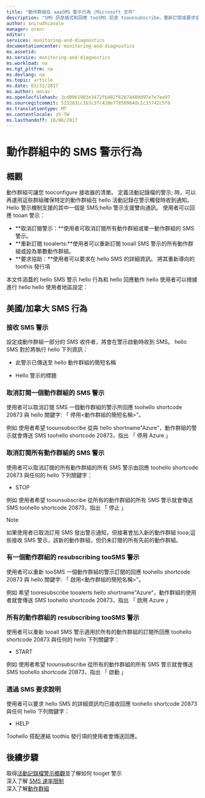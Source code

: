 ```yaml
---
title: "動作群組在 aaaSMS 警示行為 |Microsoft 文件"
description: "SMS 訊息格式和回應 tooSMS 訊息 toounsubscribe，重新訂閱或要求協助。"
author: anirudhcavale
manager: orenr
editor: 
services: monitoring-and-diagnostics
documentationcenter: monitoring-and-diagnostics
ms.assetid: 
ms.service: monitoring-and-diagnostics
ms.workload: na
ms.tgt_pltfrm: na
ms.devlang: na
ms.topic: article
ms.date: 03/31/2017
ms.author: ancav
ms.openlocfilehash: 3cd09b1903e3472f6402f62b74409d97e7e7ea97
ms.sourcegitcommit: 523283cc1b3c37c428e77850964dc1c33742c5f0
ms.translationtype: MT
ms.contentlocale: zh-TW
ms.lasthandoff: 10/06/2017
---
```

# <a name="sms-alert-behavior-in-action-groups"></a>動作群組中的 SMS 警示行為
## <a name="overview"></a>概觀 ##
動作群組可讓您 tooconfigure 接收器的清單。 定義活動記錄檔的警示; 時，可以再運用這些群組確保特定的動作群組在 hello 活動記錄在警示觸發時收到通知。 Hello 警示機制支援的其中一個是 SMS;hello 警示支援雙向通訊。 使用者可以回應 tooan 警示：

- **取消訂閱警示：**使用者可取消訂閱所有動作群組或單一動作群組的 SMS 警示。  
- **重新訂閱 tooalerts:**使用者可以重新訂閱 tooall SMS 警示的所有動作群組或設為單數動作群組。  
- **要求協助：**使用者可以要求在 hello SMS 的詳細資訊。 將其重新導向的 toothis 發行項

本文件涵蓋的 hello SMS 警示 hello 行為和 hello 回應動作 hello 使用者可以根據進行 hello hello 使用者地區設定：

## <a name="usacanada-sms-behavior"></a>美國/加拿大 SMS 行為
### <a name="receiving-an-sms-alert"></a>接收 SMS 警示
設定成動作群組一部分的 SMS 收件者，將會在警示啟動時收到 SMS。 hello SMS 對於將執行 hello 下列資訊：
* 此警示已傳送至 hello 動作群組的簡短名稱
- Hello 警示的標題

### <a name="unsubscribing-from-sms-alerts-for-one-action-group"></a>取消訂閱一個動作群組的 SMS 警示
使用者可以取消訂閱 SMS 一個動作群組的警示所回應 toohello shortcode 20873 與 hello 關鍵字: 「 停用&lt;動作群組的簡短名稱&gt;"。

例如 使用者希望 toounsubscribe 從與 hello shortname"Azure"，動作群組的警示就會傳送 SMS toohello shortcode 20873，指出 「 停用 Azure 」

### <a name="unsubscribing-from-sms-alerts-for-all-action-groups"></a>取消訂閱所有動作群組的 SMS 警示
使用者可以取消訂閱的所有動作群組的所有 SMS 警示由回應 toohello shortcode 20873 與任何的 hello 下列關鍵字：
* STOP

例如 使用者希望 toounsubscribe 從所有的動作群組的所有 SMS 警示就會傳送 SMS toohello shortcode 20873，指出 「 停止 」

>[!NOTE]
>如果使用者已取消訂用 SMS 發出警示通知，但接著會加入新的動作群組 tooa;這些接收 SMS 警示，該新的動作群組，但仍未訂閱的所有先前的動作群組。
>
>

### <a name="resubscribing-toosms-alerts-for-one-action-group"></a>有一個動作群組的 resubscribing tooSMS 警示
使用者可以重新 tooSMS 一個動作群組的警示訂閱的回應 toohello shortcode 20873 與 hello 關鍵字: 「 啟用&lt;動作群組的簡短名稱&gt;"。

例如 希望 tooresubscribe tooalerts hello shortname"Azure"，動作群組的使用者就會傳送 SMS toohello shortcode 20873，指出 「 啟用 Azure 」

### <a name="resubscribing-toosms-alerts-for-all-action-groups"></a>所有的動作群組的 resubscribing tooSMS 警示
使用者可以重新 tooall SMS 警示適用於所有的動作群組的訂閱所回應 toohello shortcode 20873 與任何的 hello 下列關鍵字：

* START

例如 使用者希望 toounsubscribe 從所有的動作群組的所有 SMS 警示就會傳送 SMS toohello shortcode 20873，指出 「 啟動 」

### <a name="requesting-help-via-sms"></a>透過 SMS 要求說明
使用者可以要求 hello SMS 的詳細資訊均已接收回應 toohello shortcode 20873 與任何 hello 下列關鍵字：
* HELP

Toohello 搭配連結 toothis 發行項的使用者會傳送回應。

## <a name="next-steps"></a>後續步驟
取得[活動記錄檔警示概觀](monitoring-overview-alerts.md)並了解如何 tooget 警示  
深入了解 [SMS 速率限制](monitoring-alerts-rate-limiting.md)  
深入了解[動作群組](monitoring-action-groups.md)
